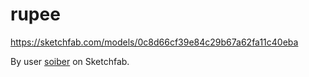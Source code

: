 # rupee

https://sketchfab.com/models/0c8d66cf39e84c29b67a62fa11c40eba

By user [soiber](https://sketchfab.com/soiber) on Sketchfab.
